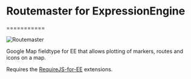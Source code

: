 # Routemaster for ExpressionEngine
===========

![Routemaster](http://i.imgur.com/dm1M6.png)

Google Map fieldtype for EE that allows plotting of markers, routes and icons on a map.  

Requires the [RequireJS-for-EE](https://github.com/ckimrie/RequireJS-for-EE) extensions.